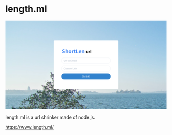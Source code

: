 # length.ml
![length.ml](https://github.com/Tim232/length.ml/blob/master/pic.png)

length.ml is a url shrinker made of node.js.

https://www.length.ml/
